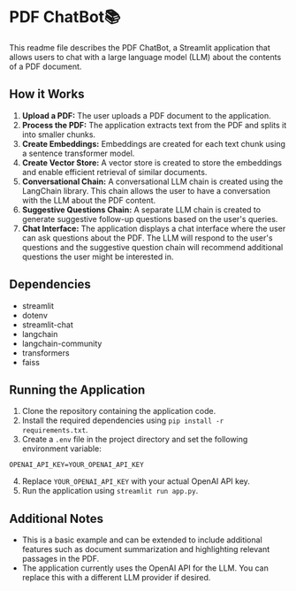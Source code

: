 # PDF ChatBot:books:

This readme file describes the PDF ChatBot, a Streamlit application that allows users to chat with a large language model (LLM) about the contents of a PDF document.

## How it Works

1. **Upload a PDF:** The user uploads a PDF document to the application.
2. **Process the PDF:** The application extracts text from the PDF and splits it into smaller chunks.
3. **Create Embeddings:** Embeddings are created for each text chunk using a sentence transformer model.
4. **Create Vector Store:** A vector store is created to store the embeddings and enable efficient retrieval of similar documents.
5. **Conversational Chain:** A conversational LLM chain is created using the LangChain library. This chain allows the user to have a conversation with the LLM about the PDF content.
6. **Suggestive Questions Chain:** A separate LLM chain is created to generate suggestive follow-up questions based on the user's queries.
7. **Chat Interface:** The application displays a chat interface where the user can ask questions about the PDF. The LLM will respond to the user's questions and the suggestive question chain will recommend additional questions the user might be interested in.

## Dependencies

* streamlit
* dotenv
* streamlit-chat
* langchain
* langchain-community
* transformers
* faiss

## Running the Application

1. Clone the repository containing the application code.
2. Install the required dependencies using `pip install -r requirements.txt`.
3. Create a `.env` file in the project directory and set the following environment variable:

```
OPENAI_API_KEY=YOUR_OPENAI_API_KEY
```

4. Replace `YOUR_OPENAI_API_KEY` with your actual OpenAI API key.
5. Run the application using `streamlit run app.py`.

## Additional Notes

* This is a basic example and can be extended to include additional features such as document summarization and highlighting relevant passages in the PDF.
* The application currently uses the OpenAI API for the LLM. You can replace this with a different LLM provider if desired.
